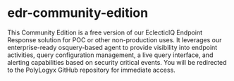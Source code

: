 # edr-community-edition
This Community Edition is a free version of our EclecticIQ Endpoint Response solution for POC or other non-production uses. It leverages our enterprise-ready osquery-based agent to provide visibility into endpoint activities, query configuration management, a live query interface, and alerting capabilities based on security critical events. You will be redirected to the PolyLogyx GitHub repository for immediate access.

